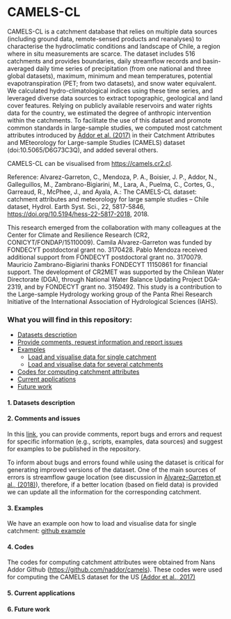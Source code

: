 # CAMELS-CL

CAMELS-CL is a catchment database that relies on multiple data sources (including ground data, remote-sensed products and reanalyses) to characterise the hydroclimatic conditions and landscape of Chile, a region where in situ measurements are scarce. The dataset includes 516 catchments and provides boundaries, daily streamflow records and basin-averaged daily time series of precipitation (from one national and three global datasets), maximum, minimum and mean temperatures, potential evapotranspiration (PET; from two datasets), and snow water equivalent. We calculated hydro-climatological indices using these time series, and leveraged diverse data sources to extract topographic, geological and land cover features. Relying on publicly available reservoirs and water rights data for the country, we estimated the degree of anthropic intervention within the catchments. To facilitate the use of this dataset and promote common standards in large-sample studies, we computed most catchment attributes introduced by [Addor et al. (2017)](https://www.hydrol-earth-syst-sci.net/21/5293/2017/) in their Catchment Attributes and MEteorology for Large-sample Studies (CAMELS) dataset (doi:10.5065/D6G73C3Q), and added several others.

CAMELS-CL can be visualised from https://camels.cr2.cl. 

Reference: Alvarez-Garreton, C., Mendoza, P. A., Boisier, J. P., Addor, N., Galleguillos, M., Zambrano-Bigiarini, M., Lara, A., Puelma, C., Cortes, G., Garreaud, R., McPhee, J., and Ayala, A.: The CAMELS-CL dataset: catchment attributes and meteorology for large sample studies – Chile dataset, Hydrol. Earth Syst. Sci., 22, 5817-5846, https://doi.org/10.5194/hess-22-5817-2018, 2018. 

This research emerged from the collaboration with many colleagues at the Center for Climate and Resilience Research (CR2, CONICYT/FONDAP/15110009). Camila Alvarez-Garreton was funded by FONDECYT postdoctoral grant no. 3170428. Pablo Mendoza received additional support from FONDECYT postdoctoral grant no. 3170079. Mauricio Zambrano-Bigiarini thanks FONDECYT 11150861 for financial support. The development of CR2MET was supported by the Chilean Water Directorate (DGA), through National Water Balance Updating Project DGA-2319, and by FONDECYT grant no. 3150492. This study is a contribution to the Large-sample Hydrology working group of the Panta Rhei Research Initiative of the International Association of Hydrological Sciences (IAHS).

### What you will find in this repository:

* [Datasets description](#description)
* [Provide comments, request information and report issues](#issues)
* [Examples](#examples)
    * [Load and visualise data for single catchment](#one_catchment)
    * [Load and visualise data for several catchments](#several_catchments)
* [Codes for computing catchment attributes](#codes)
* [Current applications](#applications)
* [Future work](#future_work)

<a name="description"></a>
#### 1. Datasets description

<a name="issues"></a>
#### 2. Comments and issues
In this [link](https://github.com/calvarezgarreton/camels-cl/issues), you can provide comments, report bugs and errors and request for specific information (e.g., scripts, examples, data sources) and suggest for examples to be published in the repository. 

To inform about bugs and errors found while using the dataset is critical for generating improved versions of the dataset. One of the main sources of errors is streamflow gauge location (see discussion in [Alvarez-Garreton et al., (2018)](https://www.hydrol-earth-syst-sci.net/22/5817/2018/)), therefore, if a better location (based on field data) is provided we can update all the information for the corresponding catchment.

<a name="examples"></a>
#### 3. Examples
We have an example oon how to load and visualise data for single catchment: [github example](https://github.com/calvarezgarreton/camels-cl/blob/master/examples/load_single_catchment.md)

<a name="codes"></a>
#### 4. Codes
The codes for computing catchment attributes were obtained from Nans Addor Github (https://github.com/naddor/camels). These codes were used for computing the CAMELS dataset for the US [(Addor et al., 2017)](https://www.hydrol-earth-syst-sci.net/21/5293/2017/)  

<a name="applications"></a>
#### 5. Current applications


<a name="future_work"></a>
#### 6. Future work
